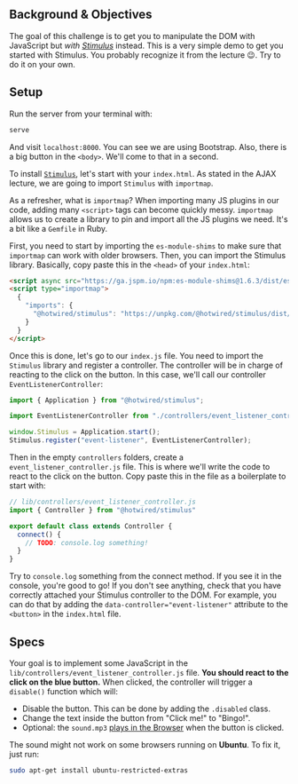 ## Background & Objectives

The goal of this challenge is to get you to manipulate the DOM with JavaScript but *with [Stimulus](https://stimulus.hotwired.dev/)* instead. This is a very simple demo to get you started with Stimulus. You probably recognize it from the lecture 😉. Try to do it on your own.

## Setup

Run the server from your terminal with:

```bash
serve
```

And visit `localhost:8000`. You can see we are using Bootstrap. Also, there is a big button in the `<body>`. We'll come to that in a second.

To install [`Stimulus`](https://stimulus.hotwired.dev/handbook/installing), let's start with your `index.html`. As stated in the AJAX lecture, we are going to import `Stimulus` with `importmap`.

As a refresher, what is `importmap`? When importing many JS plugins in our code, adding many `<script>` tags can become quickly messy. `importmap` allows us to create a library to pin and import all the JS plugins we need. It's a bit like a `Gemfile` in Ruby.

First, you need to start by importing the `es-module-shims` to make sure that `importmap` can work with older browsers. Then, you can import the Stimulus library. Basically, copy paste this in the `<head>` of your `index.html`:

```html
<script async src="https://ga.jspm.io/npm:es-module-shims@1.6.3/dist/es-module-shims.js"></script>
<script type="importmap">
  {
    "imports": {
      "@hotwired/stimulus": "https://unpkg.com/@hotwired/stimulus/dist/stimulus.js"
    }
  }
</script>
```

Once this is done, let's go to our `index.js` file. You need to import the `Stimulus` library and register a controller. The controller will be in charge of reacting to the click on the button. In this case, we'll call our controller `EventListenerController`:

```javascript
import { Application } from "@hotwired/stimulus";

import EventListenerController from "./controllers/event_listener_controller.js";

window.Stimulus = Application.start();
Stimulus.register("event-listener", EventListenerController);
```

Then in the empty `controllers` folders, create a `event_listener_controller.js` file. This is where we'll write the code to react to the click on the button. Copy paste this in the file as a boilerplate to start with:

```javascript
// lib/controllers/event_listener_controller.js
import { Controller } from "@hotwired/stimulus"

export default class extends Controller {
  connect() {
    // TODO: console.log something!
  }
}
```

Try to `console.log` something from the connect method. If you see it in the console, you're good to go! If you don't see anything, check that you have correctly attached your Stimulus controller to the DOM. For example, you can do that by adding the `data-controller="event-listener"` attribute to the `<button>` in the `index.html` file.

## Specs

Your goal is to implement some JavaScript in the `lib/controllers/event_listener_controller.js` file. **You should react to the click on the blue button.** When clicked, the controller will trigger a `disable()` function which will:

- Disable the button. This can be done by adding the `.disabled` class.
- Change the text inside the button from "Click me!" to "Bingo!".
- Optional: the `sound.mp3` [plays in the Browser](https://stackoverflow.com/questions/9419263/playing-audio-with-javascript) when the button is clicked.

The sound might not work on some browsers running on **Ubuntu**. To fix it, just run:

```bash
sudo apt-get install ubuntu-restricted-extras
```
